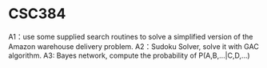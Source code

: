 # CSC384
A1：use some supplied search routines to solve a simplified version of the Amazon warehouse delivery problem.
A2：Sudoku Solver, solve it with GAC algorithm.
A3: Bayes network, compute the probability of P(A,B,...|C,D,...)
